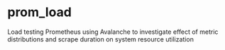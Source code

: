 # prom_load
Load testing Prometheus using Avalanche to investigate effect of metric distributions and scrape duration on system resource utilization
